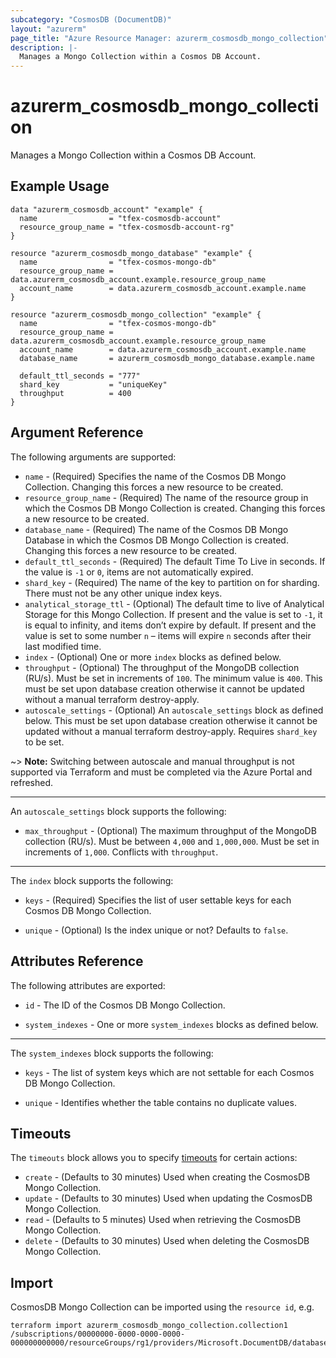 ```yaml
---
subcategory: "CosmosDB (DocumentDB)"
layout: "azurerm"
page_title: "Azure Resource Manager: azurerm_cosmosdb_mongo_collection"
description: |-
  Manages a Mongo Collection within a Cosmos DB Account.
---
```


# azurerm_cosmosdb_mongo_collection

Manages a Mongo Collection within a Cosmos DB Account.

## Example Usage

```hcl
data "azurerm_cosmosdb_account" "example" {
  name                = "tfex-cosmosdb-account"
  resource_group_name = "tfex-cosmosdb-account-rg"
}

resource "azurerm_cosmosdb_mongo_database" "example" {
  name                = "tfex-cosmos-mongo-db"
  resource_group_name = data.azurerm_cosmosdb_account.example.resource_group_name
  account_name        = data.azurerm_cosmosdb_account.example.name
}

resource "azurerm_cosmosdb_mongo_collection" "example" {
  name                = "tfex-cosmos-mongo-db"
  resource_group_name = data.azurerm_cosmosdb_account.example.resource_group_name
  account_name        = data.azurerm_cosmosdb_account.example.name
  database_name       = azurerm_cosmosdb_mongo_database.example.name

  default_ttl_seconds = "777"
  shard_key           = "uniqueKey"
  throughput          = 400
}
```

## Argument Reference

The following arguments are supported:

* `name` - (Required) Specifies the name of the Cosmos DB Mongo Collection. Changing this forces a new resource to be created.
* `resource_group_name` - (Required) The name of the resource group in which the Cosmos DB Mongo Collection is created. Changing this forces a new resource to be created.
* `database_name` - (Required) The name of the Cosmos DB Mongo Database in which the Cosmos DB Mongo Collection is created. Changing this forces a new resource to be created.
* `default_ttl_seconds` - (Required) The default Time To Live in seconds. If the value is `-1` or `0`, items are not automatically expired.
* `shard_key` - (Required) The name of the key to partition on for sharding. There must not be any other unique index keys.
* `analytical_storage_ttl` - (Optional) The default time to live of Analytical Storage for this Mongo Collection. If present and the value is set to `-1`, it is equal to infinity, and items don’t expire by default. If present and the value is set to some number `n` – items will expire `n` seconds after their last modified time.
* `index` - (Optional) One or more `index` blocks as defined below.
* `throughput` - (Optional) The throughput of the MongoDB collection (RU/s). Must be set in increments of `100`. The minimum value is `400`. This must be set upon database creation otherwise it cannot be updated without a manual terraform destroy-apply.
* `autoscale_settings` - (Optional) An `autoscale_settings` block as defined below. This must be set upon database creation otherwise it cannot be updated without a manual terraform destroy-apply. Requires `shard_key` to be set.

~> **Note:** Switching between autoscale and manual throughput is not supported via Terraform and must be completed via the Azure Portal and refreshed. 

---

An `autoscale_settings` block supports the following:

* `max_throughput` - (Optional) The maximum throughput of the MongoDB collection (RU/s). Must be between `4,000` and `1,000,000`. Must be set in increments of `1,000`. Conflicts with `throughput`.

---

The `index` block supports the following:

* `keys` - (Required) Specifies the list of user settable keys for each Cosmos DB Mongo Collection.

* `unique` - (Optional) Is the index unique or not? Defaults to `false`.

## Attributes Reference

The following attributes are exported:

* `id` - The ID of the Cosmos DB Mongo Collection.

* `system_indexes` - One or more `system_indexes` blocks as defined below.

---

The `system_indexes` block supports the following:

* `keys` - The list of system keys which are not settable for each Cosmos DB Mongo Collection.

* `unique` - Identifies whether the table contains no duplicate values.

## Timeouts

The `timeouts` block allows you to specify [timeouts](https://www.terraform.io/docs/configuration/resources.html#timeouts) for certain actions:

* `create` - (Defaults to 30 minutes) Used when creating the CosmosDB Mongo Collection.
* `update` - (Defaults to 30 minutes) Used when updating the CosmosDB Mongo Collection.
* `read` - (Defaults to 5 minutes) Used when retrieving the CosmosDB Mongo Collection.
* `delete` - (Defaults to 30 minutes) Used when deleting the CosmosDB Mongo Collection.

## Import

CosmosDB Mongo Collection can be imported using the `resource id`, e.g.

```shell
terraform import azurerm_cosmosdb_mongo_collection.collection1 /subscriptions/00000000-0000-0000-0000-000000000000/resourceGroups/rg1/providers/Microsoft.DocumentDB/databaseAccounts/account1/mongodbDatabases/db1/collections/collection1
```
